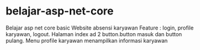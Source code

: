 # belajar-asp-net-core
Belajar asp net core basic
Website absensi karyawan
Feature : login, profile karyawan, logout.
Halaman index ad 2 button.button masuk dan button pulang. 
Menu profile karyawan menampilkan informasi karyawan
